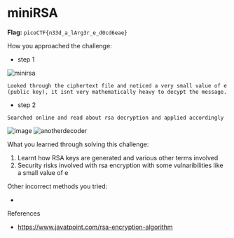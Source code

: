 # miniRSA
**Flag:** `picoCTF{n33d_a_lArg3r_e_d0cd6eae}`

How you approached the challenge:

- step 1

![minirsa](https://github.com/user-attachments/assets/06387e86-17bb-4d61-9092-112906790967)
```
Looked through the ciphertext file and noticed a very small value of e (public key), it isnt very mathematically heavy to decypt the message.
```

- step 2

```
Searched online and read about rsa decryption and applied accordingly
```
![image](https://github.com/user-attachments/assets/eeb44f5e-a978-4046-90e2-b478f87b6965)
![anotherdecoder](https://github.com/user-attachments/assets/33e67b9f-c99e-439c-8fbc-aa3594c9ff58)

What you learned through solving this challenge:

1. Learnt how RSA keys are generated and various other terms involved 
2. Security risks involved with rsa encryption with some vulnaribilities like a small value of e

Other incorrect methods you tried:

-
References

- https://www.javatpoint.com/rsa-encryption-algorithm

